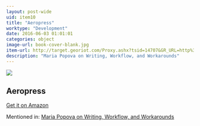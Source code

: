 ```yaml
---
layout: post-wide
uid: item10
title: "Aeropress"
worktype: "Development"
date: 2016-06-03 01:01:01
categories: object
image-url: book-cover-blank.jpg
item-url: http://target.georiot.com/Proxy.ashx?tsid=14707&GR_URL=http%3A%2F%2Fwww.amazon.com%2FAeropress-Coffee-and-Espresso-Maker%2Fdp%2FB0047BIWSK
description: "Maria Popova on Writing, Workflow, and Workarounds"
---
```

<a href="http://target.georiot.com/Proxy.ashx?tsid=14707&GR_URL=http%3A%2F%2Fwww.amazon.com%2FAeropress-Coffee-and-Espresso-Maker%2Fdp%2FB0047BIWSK" target="blank"><img src="../../../../img/thumbs/book-cover-blank.jpg" class="prod-img"></a>
<h2>Aeropress</h2>
<p><a href="http://target.georiot.com/Proxy.ashx?tsid=14707&GR_URL=http%3A%2F%2Fwww.amazon.com%2FAeropress-Coffee-and-Espresso-Maker%2Fdp%2FB0047BIWSK" target="blank">Get it on Amazon</a><p>
<p>Mentioned in: <a href="http://fourhourworkweek.com/2014/10/21/brain-pickings/" target="blank">Maria Popova on Writing, Workflow, and Workarounds</a></p>
